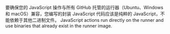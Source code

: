 要确保您的 JavaScript 操作与所有 GitHub 托管的运行器（Ubuntu、Windows 和 macOS）兼容，您编写的封装 JavaScript 代码应该是纯粹的 JavaScript，不能依赖于其他二进制文件。 JavaScript actions run directly on the runner and use binaries that already exist in the runner image.
